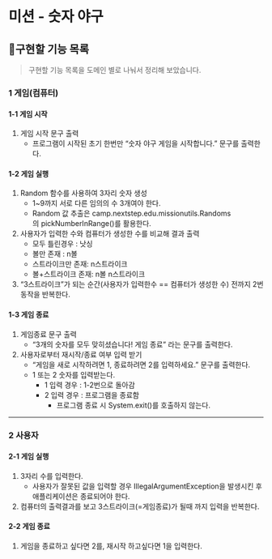 # 미션 - 숫자 야구

## 📄구현할 기능 목록

> 구현할 기능 목록을 도메인 별로 나눠서 정리해 보았습니다.

### 1 게임(컴퓨터)
#### 1-1 게임 시작
1. 게임 시작 문구 출력
    - 프로그램이 시작된 초기 한번만 “숫자 야구 게임을 시작합니다.” 문구를 출력한다.

#### 1-2 게임 실행
1. Random 함수를 사용하여 3자리 숫자 생성
    - 1~9까지 서로 다른 임의의 수 3개여야 한다.
    - Random 값 추출은 camp.nextstep.edu.missionutils.Randoms의 pickNumberInRange()를 활용한다.
2. 사용자가 입력한 수와 컴퓨터가 생성한 수를 비교해 결과 출력
    - 모두 틀린경우 : 낫싱
    - 볼만 존재 : n볼
    - 스트라이크만 존재: n스트라이크
    - 볼+스트라이크 존재: n볼 n스트라이크
3. “3스트라이크”가 되는 순간(사용자가 입력한수 == 컴퓨터가 생성한 수) 전까지 2번 동작을 반복한다.

#### 1-3 게임 종료
1. 게임종료 문구 출력
    - “3개의 숫자를 모두 맞히셨습니다! 게임 종료” 라는 문구를 출력한다.
2. 사용자로부터 재시작/종료 여부 입력 받기
    - “게임을 새로 시작하려면 1, 종료하려면 2를 입력하세요.” 문구를 출력한다.
    - 1 또는 2 숫자를 입력받는다.
        - 1 입력 경우 : 1-2번으로 돌아감
        - 2 입력 경우 : 프로그램을 종료함
            - 프로그램 종료 시 System.exit()를 호출하지 않는다.
---
### 2 사용자
#### 2-1 게임 실행
1. 3자리 수를 입력한다.
    - 사용자가 잘못된 값을 입력할 경우 IllegalArgumentException을 발생시킨 후 애플리케이션은 종료되어야 한다.
2. 컴퓨터의 출력결과를 보고 3스트라이크(=게임종료)가 될때 까지 입력을 반복한다.

#### 2-2 게임 종료
1. 게임을 종료하고 싶다면 2를, 재시작 하고싶다면 1을 입력한다. 